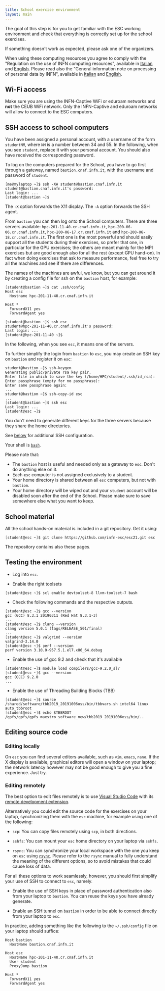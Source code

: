 ```yaml
---
title: School exercise environment
layout: main
---
```


The goal of this step is for you to get familiar with the ESC working
environment and check that everything is correctly set up for the
school exercises.

If something doesn't work as expected, please ask one of the
organizers.

When using these computing resources you agree to comply with the "Regulation on the use of INFN computing resources",
available in [Italian](https://www.cnaf.infn.it/wp-content/uploads/2020/03/Disciplinare_2020_IT.pdf) and
[English](https://www.cnaf.infn.it/wp-content/uploads/2020/03/Disciplinare_2020_EN.pdf). Please read also the "General
information note on processing of personal data by INFN", available in
[Italian](https://dpo.infn.it/wp-content/uploads/2019/01/Informativa_generale_INFN_181204.pdf) and
[English](https://dpo.infn.it/wp-content/uploads/2020/07/Informativa_generale_181204_EN.pdf).

## Wi-Fi access

Make sure you are using the INFN-Captive WiFi or eduroam networks and
**not** the CEUB WiFi network. Only the INFN-Captive and eduroam networks
will allow to connect to the ESC computers.

## SSH access to school computers

You have been assigned a personal account, with a username of the form
`studentNM`, where `NM` is a number between 34 and 55. In the following,
when you see `student`, replace it with your personal account. You
should also have received the corresponding password.

To log on the computers prepared for the School, you have to go first through a
gateway, named `bastion.cnaf.infn.it`, with the username and password of
`student`.

```shell
[me@mylaptop ~]$ ssh -XA student@bastion.cnaf.infn.it
student@bastion.cnaf.infn.it's password:
Last login: ...
[student@bastion ~]$
```

The `-X` option forwards the X11 display. The `-A` option forwards the SSH agent.

From `bastion` you can then log onto the School computers. There are three
servers available: `hpc-201-11-40.cr.cnaf.infn.it`,
`hpc-200-06-06.cr.cnaf.infn.it`, `hpc-200-06-17.cr.cnaf.infn.it` and `hpc-200-06-18.cr.cnaf.infn.it`. The first
one is the most powerful and should easily support all the students during their
exercises, so prefer that one, in particular for the GPU exercises; the others are meant mainly for the MPI
exercises but are good enough also for all the rest (except GPU hand-on). In fact when doing
exercises that ask to measure performance, feel free to try all the machines and
see if there are differences.

The names of the machines are awful, we know, but you can get around it by
creating a config file for ssh on the `bastion` host, for example:

```shell
[student@bastion ~]$ cat .ssh/config
Host esc
  Hostname hpc-201-11-40.cr.cnaf.infn.it

Host *
  ForwardX11 yes
  ForwardAgent yes

[student@bastion ~]$ ssh esc
student@hpc-201-11-40.cr.cnaf.infn.it's password:
Last login: ...
[student@hpc-201-11-40 ~]$
```

In the following, when you see `esc`, it means one of the servers.

To further simplify the login from `bastion` to `esc`, you may create an SSH key
on `bastion` and register it on `esc`:

```shell
student@bastion ~]$ ssh-keygen
Generating public/private rsa key pair.
Enter file in which to save the key (/home/HPC/student/.ssh/id_rsa):
Enter passphrase (empty for no passphrase):
Enter same passphrase again:
...
student@bastion ~]$ ssh-copy-id esc
...
[student@bastion ~]$ ssh esc
Last login: ...
[student@esc ~]$
```

You don't need to generate different keys for the three servers because they
share the home directories.

See [below](#editing-remotely) for additional SSH configuration.

Your shell is [`bash`](https://www.gnu.org/s/bash).

Please note that:

* The `bastion` host is useful and needed only as a gateway to `esc`. Don't do
  anything else on it.
* Each `esc` computer is not assigned exclusively to a student.
* Your home directory is shared between all `esc` computers, but not with `bastion`.
* Your home directory will be wiped out and your `student` account will be
  disabled soon after the end of the School. Please make sure to save somewhere
  else what you want to keep.

## School material

All the school hands-on material is included in a git repository. Get it using:

```shell
[student@esc ~]$ git clone https://github.com/infn-esc/esc21.git esc
```

The repository contains also these pages.

## Testing the environment

* Log into `esc`.

* Enable the right toolsets

```shell
[student@esc ~]$ scl enable devtoolset-8 llvm-toolset-7 bash
```

* Check the following commands and the respective outputs.

```shell
[student@esc ~]$ gcc --version
gcc (GCC) 8.3.1 20190311 (Red Hat 8.3.1-3)
...
[student@esc ~]$ clang --version
clang version 5.0.1 (tags/RELEASE_501/final)
...
[student@esc ~]$ valgrind --version
valgrind-3.14.0
[student@esc ~]$ perf --version
perf version 3.10.0-957.5.1.el7.x86_64.debug
```

* Enable the use of gcc 9.2 and check that it's available

```shell
[student@esc ~]$ module load compilers/gcc-9.2.0_sl7
[student@esc ~]$ gcc --version
gcc (GCC) 9.2.0
...
```

* Enable the use of Threading Building Blocks (TBB)

```shell
[student@esc ~]$ source /shared/software/tbb2019_20191006oss/bin/tbbvars.sh intel64 linux auto_tbbroot
[student@esc ~]$ echo $TBBROOT
/gpfs/gpfs/gpfs_maestro_software_new/tbb2019_20191006oss/bin/..
```

## Editing source code

### Editing locally

On `esc` you can find several editors available, such as `vim`, `emacs`, `nano`. If
the X display is available, graphical editors will open a window on your laptop;
the network latency however may not be good enough to give you a fine
experience. Just try.

### Editing remotely

The best option to edit files remotely is to use [Visual Studio Code](https://code.visualstudio.com/) with its [remote
development extension](https://marketplace.visualstudio.com/items?itemName=ms-vscode-remote.vscode-remote-extensionpack).

Alternatively you could edit the source code for the exercises on your laptop, synchronizing them with the `esc`
machine, for example using one of the following:

* `scp`: You can copy files remotely using `scp`, in both directions.

* `sshfs`: You can mount your `esc` home directory on your laptop via `sshfs`.

* `rsync`: You can synchronize your local workspace with the one you keep on `esc`
  using [`rsync`](http://rsync.samba.org/). Please refer to the `rsync` manual to
  fully understand the meaning of the different options, so to avoid mistakes
  that could cause loss of data.

For all these options to work seamlessly, however, you should first simplify your use of SSH to connect to `esc`,
namely:

* Enable the use of SSH keys in place of password authentication also from your
  laptop to `bastion`. You can reuse the keys you have already generate.

* Enable an SSH tunnel on `bastion` in order to be able to connect directly from
  your laptop to `esc`.

In practice, adding something like the following to the `~/.ssh/config` file on your laptop should suffice:

```shell
Host bastion
  HostName bastion.cnaf.infn.it

Host esc
  HostName hpc-201-11-40.cr.cnaf.infn.it
  User student
  ProxyJump bastion

Host *
  ForwardX11 yes
  ForwardAgent yes
```
